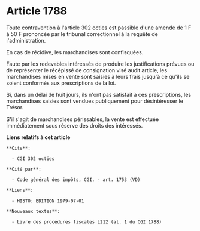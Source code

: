 # Article 1788

Toute contravention à l'article 302 octies est passible d'une amende de 1 F à 50 F prononcée par le tribunal correctionnel à
la requête de l'administration.

En cas de récidive, les marchandises sont confisquées.

Faute par les redevables intéressés de produire les justifications prévues ou de représenter le récépissé de consignation
visé audit article, les marchandises mises en vente sont saisies à leurs frais jusqu'à ce qu'ils se soient conformés aux
prescriptions de la loi.

Si, dans un délai de huit jours, ils n'ont pas satisfait à ces prescriptions, les marchandises saisies sont vendues
publiquement pour désintéresser le Trésor.

S'il s'agit de marchandises périssables, la vente est effectuée immédiatement sous réserve des droits des intéressés.

**Liens relatifs à cet article**

	**Cite**:

	  - CGI 302 octies

	**Cité par**:

	  - Code général des impôts, CGI. - art. 1753 (VD)

	**Liens**:

	  - HISTO: EDITION 1979-07-01

	**Nouveaux textes**:

	  - Livre des procédures fiscales L212 (al. 1 du CGI 1788)
